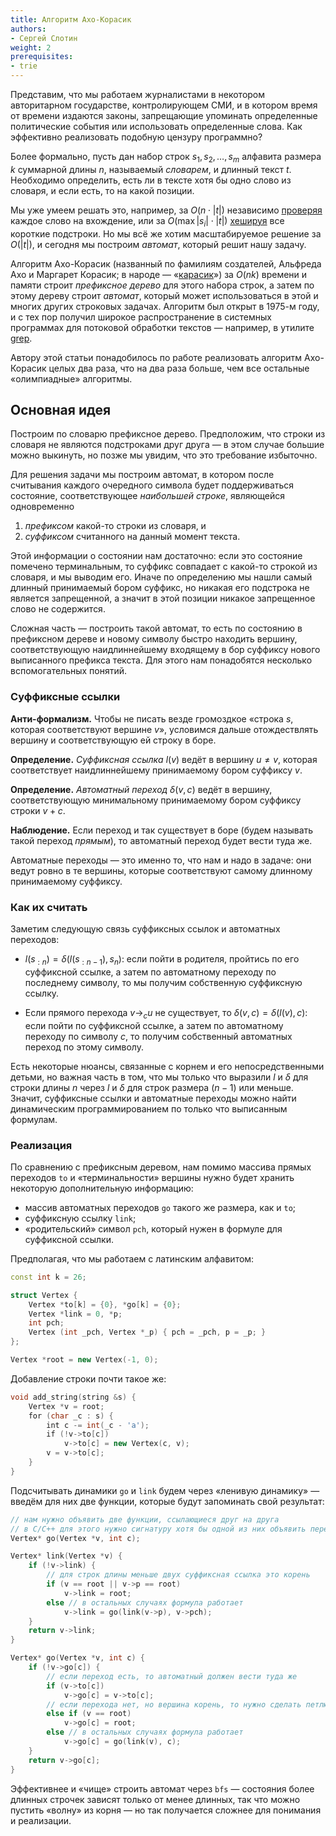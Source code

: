 ```yaml
---
title: Алгоритм Ахо-Корасик
authors:
- Сергей Слотин
weight: 2
prerequisites:
- trie
---
```


Представим, что мы работаем журналистами в некотором авторитарном государстве, контролирующем СМИ, и в котором время от времени издаются законы, запрещающие упоминать определенные политические события или использовать определенные слова. Как эффективно реализовать подобную цензуру программно?

Более формально, пусть дан набор строк $s_1, s_2, \ldots, s_m$ алфавита размера $k$ суммарной длины $n$, называемый *словарем*, и длинный текст $t$. Необходимо определить, есть ли в тексте хотя бы одно слово из словаря, и если есть, то на какой позиции.

Мы уже умеем решать это, например, за $O(n \cdot |t|)$ независимо [проверяя](../../string-searching) каждое слово на вхождение, или за $O(\max |s_i| \cdot |t|)$ [хешируя](../../hashing) все короткие подстроки. Но мы всё же хотим масштабируемое решение за $O(|t|)$, и сегодня мы построим *автомат*, который решит нашу задачу.

Алгоритм Ахо-Корасик (названный по фамилиям создателей, Альфреда Ахо и Маргарет Корасик; в народе — «[карасик](https://fishingwiki.ru/%D0%9A%D0%B0%D1%80%D0%B0%D1%81%D1%8C)») за $O(nk)$ времени и памяти строит *префиксное дерево* для этого набора строк, а затем по этому дереву строит *автомат*, который может использоваться в этой и многих других строковых задачах. Алгоритм был открыт в 1975-м году, и с тех пор получил широкое распространение в системных программах для потоковой обработки текстов — например, в утилите [grep](https://en.wikipedia.org/wiki/Grep).

Автору этой статьи понадобилось по работе реализовать алгоритм Ахо-Корасик целых два раза, что на два раза больше, чем все остальные «олимпиадные» алгоритмы.

## Основная идея

Построим по словарю префиксное дерево. Предположим, что строки из словаря не являются подстроками друг друга — в этом случае большие можно выкинуть, но позже мы увидим, что это требование избыточно.

Для решения задачи мы построим автомат, в котором после считывания каждого очередного символа будет поддерживаться состояние, соответствующее *наибольшей строке*, являющейся одновременно

1. *префиксом* какой-то строки из словаря, и
2. *суффиксом* считанного на данный момент текста.

Этой информации о состоянии нам достаточно: если это состояние помечено терминальным, то суффикс совпадает с какой-то строкой из словаря, и мы выводим его. Иначе по определению мы нашли самый длинный принимаемый бором суффикс, но никакая его подстрока не является запрещенной, а значит в этой позиции никакое запрещенное слово не содержится. 

Сложная часть — построить такой автомат, то есть по состоянию в префиксном дереве и новому символу быстро находить вершину, соответствующую наидлиннейшему входящему в бор суффиксу нового выписанного префикса текста. Для этого нам понадобятся несколько вспомогательных понятий.

### Суффиксные ссылки

**Анти-формализм.** Чтобы не писать везде громоздкое «строка $s$, которая соответствуют вершине $v$», условимся дальше отождествлять вершину и соответствующую ей строку в боре.

**Определение.** *Суффиксная ссылка* $l(v)$ ведёт в вершину $u \neq v$, которая соответствует наидлиннейшему принимаемому бором суффиксу $v$.

**Определение.** *Автоматный переход* $\delta(v, c)$ ведёт в вершину, соответствующую минимальному принимаемому бором суффиксу строки $v + c$.

**Наблюдение.** Если переход и так существует в боре (будем называть такой переход *прямым*), то автоматный переход будет вести туда же.

Автоматные переходы — это именно то, что нам и надо в задаче: они ведут ровно в те вершины, которые соответствуют самому длинному принимаемому суффиксу.

### Как их считать

Заметим следующую связь суффиксных ссылок и автоматных переходов:

- $l(s_{:n}) = \delta(l(s_{:n-1}), s_n)$: если пойти в родителя, пройтись по его суффиксной ссылке, а затем по автоматному переходу по последнему символу, то мы получим собственную суффиксную ссылку.

- Если прямого перехода $v \to_c u$ не существует, то $\delta(v, c) = \delta(l(v), c)$: если пойти по суффиксной ссылке, а затем по автоматному переходу по символу $c$, то получим собственный автоматных переход по этому символу.

Есть некоторые нюансы, связанные с корнем и его непосредственными детьми, но важная часть в том, что мы только что выразили $l$ и $\delta$ для строки длины $n$ через $l$ и $\delta$ для строк размера $(n-1)$ или меньше. Значит, суффиксные ссылки и автоматные переходы можно найти динамическим программированием по только что выписанным формулам.

### Реализация

По сравнению с префиксным деревом, нам помимо массива прямых переходов `to` и «терминальности» вершины нужно будет хранить некоторую дополнительную информацию:

- массив автоматных переходов `go` такого же размера, как и `to`;
- суффиксную ссылку `link`;
- «родительский» символ `pch`, который нужен в формуле для суффиксной ссылки.

Предполагая, что мы работаем с латинским алфавитом:

```c++
const int k = 26;

struct Vertex {
    Vertex *to[k] = {0}, *go[k] = {0};
    Vertex *link = 0, *p;
    int pch;
    Vertex (int _pch, Vertex *_p) { pch = _pch, p = _p; }
};

Vertex *root = new Vertex(-1, 0);
```

Добавление строки почти такое же:

```c++
void add_string(string &s) {
    Vertex *v = root;
    for (char _c : s) {
        int c -= int(_c - 'a');
        if (!v->to[c])
            v->to[c] = new Vertex(c, v);
        v = v->to[c];
    }
}
```

Подсчитывать динамики `go` и `link` будем через «ленивую динамику» — введём для них две функции, которые будут запоминать свой результат:

```c++
// нам нужно объявить две функции, ссылающиеся друг на друга
// в C/C++ для этого нужно сигнатуру хотя бы одной из них объявить перед другой
Vertex* go(Vertex *v, int c);

Vertex* link(Vertex *v) {
    if (!v->link) {
        // для строк длины меньше двух суффиксная ссылка это корень
        if (v == root || v->p == root)
            v->link = root;
        else // в остальных случаях формула работает
            v->link = go(link(v->p), v->pch);
    }
    return v->link;
}

Vertex* go(Vertex *v, int c) {
    if (!v->go[c]) {
        // если переход есть, то автоматный должен вести туда же
        if (v->to[c])
            v->go[c] = v->to[c];
        // если перехода нет, но вершина корень, то нужно сделать петлю
        else if (v == root)
            v->go[c] = root;
        else // в остальных случаях формула работает
            v->go[c] = go(link(v), c);
    }
    return v->go[c];
}
```

Эффективнее и «чище» строить автомат через `bfs` — состояния более длинных строчек зависят только от менее длинных, так что можно пустить «волну» из корня — но так получается сложнее для понимания и реализации.
